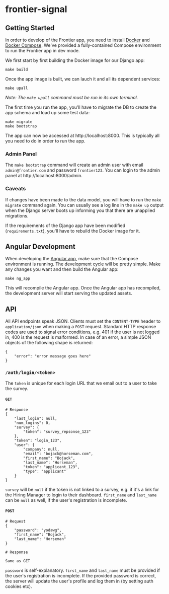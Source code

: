 # frontier-signal

## Getting Started

In order to develop of the Frontier app, you need to install [Docker](https://docs.docker.com/install/) and [Docker Compose](https://docs.docker.com/compose/install/). We've provided a fully-contained Compose environment to run the Frontier app in dev mode.

We first start by first building the Docker image for our Django app:

```
make build
```

Once the app image is built, we can lauch it and all its dependent services:

```
make upall
```

*Note: The `make upall` command must be run in its own terminal.*

The first time you run the app, you'll have to migrate the DB to create the app schema and load up some test data:

```
make migrate
make bootstrap
```

The app can now be accessed at http://localhost:8000. This is typically all you need to do in order to run the app.

### Admin Panel

The `make bootstrap` command will create an admin user with email `admin@frontier.com` and password `frontier123`. You can login to the admin panel at http://localhost:8000/admin. 

### Caveats

If changes have been made to the data model, you will have to run the `make migrate` command again. You can usually see a log line in the `make up` output when the Django server boots up informing you that there are unapplied migrations.

If the requirements of the Django app have been modified (`requirements.txt`), you'll have to rebuild the Docker image for it.

## Angular Development

When developing the [Angular app](/web/ng_app), make sure that the Compose environment is running. The development cycle will be pretty simple. Make any changes you want and then build the Angular app:

```
make ng_app
```

This will recompile the Angular app. Once the Angular app has recompiled, the development server will start serving the updated assets.

## API

All API endpoints speak JSON. Clients must set the `CONTENT-TYPE` header to `application/json` when making a `POST` request. Standard HTTP response codes are used to signal error conditions, e.g. 401 if the user is not logged in, 400 is the request is malformed. In case of an error, a simple JSON objects of the following shape is returned:

```
{
    "error": "error message goes here"
}
```

### `/auth/login/<token>`

The `token` is unique for each login URL that we email out to a user to take the survey.

#### `GET`

```
# Response
{
    "last_login": null,
    "num_logins": 0,
    "survey": {
        "token": "survey_repsonse_123"
    },
    "token": "login_123",
    "user": {
        "company": null,
        "email": "bojack@horseman.com",
        "first_name": "Bojack",
        "last_name": "Horseman",
        "token": "applicant_123",
        "type": "applicant"
    }
}
```

`survey` will be `null` if the token is not linked to a survey, e.g. if it's a link for the Hiring Manager to login to their dashboard. `first_name` and `last_name` can be `null` as well, if the user's registration is incomplete.

#### `POST`

```
# Request
{
    "password": "yodawg",
    "first_name": "Bojack",
    "last_name": "Horseman"
}

# Response

Same as GET
```

`password` is self-explanatory. `first_name` and `last_name` must be provided if the user's registration is incomplete. If the provided password is correct, the server will update the user's profile and log them in (by setting auth cookies etc).
